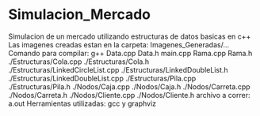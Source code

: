 # Simulacion_Mercado
Simulacion de un mercado utilizando estructuras de datos basicas en c++
Las imagenes creadas estan en la carpeta: Imagenes_Generadas/...
Comando para compilar: 
g++ Data.cpp Data.h main.cpp Rama.cpp Rama.h ./Estructuras/Cola.cpp ./Estructuras/Cola.h ./Estructuras/LinkedCircleList.cpp
 ./Estructuras/LinkedDoubleList.h ./Estructuras/LinkedDoubleList.cpp ./Estructuras/Pila.cpp ./Estructuras/Pila.h ./Nodos/Caja.cpp
 ./Nodos/Caja.h ./Nodos/Carreta.cpp ./Nodos/Carreta.h ./Nodos/Cliente.cpp ./Nodos/Cliente.h
archivo a correr: a.out
Herramientas utilizadas: gcc y graphviz 
